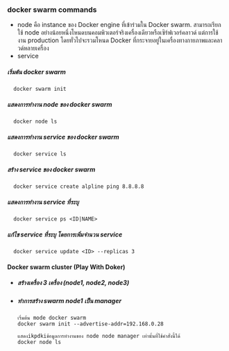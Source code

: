 
### docker swarm commands

- node คือ instance ของ Docker engine ที่เข้าร่วมใน Docker swarm. สามารถเรียกใช้ node อย่างน้อยหนึ่งโหนดบนคอมพิวเตอร์จริงเครื่องเดียวหรือเซิร์ฟเวอร์คลาวด์ แต่การใช้งาน production โดยทั่วไปจะรวมโหนด Docker ที่กระจายอยู่ในเครื่องทางกายภาพและคลาวด์หลายเครื่อง
- service

##### เริ่มต้น docker swarm

      docker swarm init

##### แสดงการทำงาน node ของ docker swarm

      docker node ls

##### แสดงการทำงาน service ของ docker swarm

      docker service ls


##### สร้าง service ของ docker swarm

      docker service create alpline ping 8.8.8.8

##### แสดงการทำงาน service ที่ระบุ

      docker service ps <ID|NAME>

##### แก้ไข service ที่ระบุ โดยการเพิ่มจำนวน service

      docker service update <ID> --replicas 3 

#### Docker swarm cluster (Play With Doker)

- ##### สร้างเครื่อง 3 เครื่อง (node1, node2, node3)

- ##### ทำการสร้าง swarm node1 เป็น manager

      เริ่มต้น mode docker swarm
      docker swarm init --advertise-addr=192.168.0.28
      
      แสดงikpdkiข้อมูลการทำงานของ node node manager เท่านั้นที่ใช้คำสั่งนี้ได้
      docker node ls
